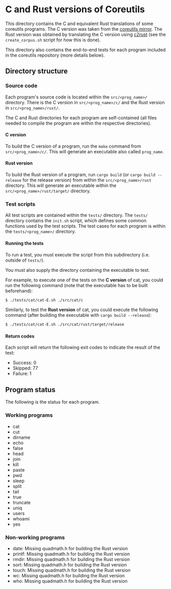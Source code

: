 # C and Rust versions of Coreutils

This directory contains the C and equivalent Rust translations of some coreutils
programs. The C version was taken from the
[coreutils mirror](https://github.com/coreutils/coreutils). The Rust version was
obtained by translating the C version using
[c2rust](https://www.google.com/search?client=firefox-b-1-d&q=c2rust) (see
the `create_corpus.sh` script for how this is done).

This directory also contains the end-to-end tests for each program included
in the coreutils repository (more details below).

## Directory structure

### Source code

Each program's source code is located within the `src/<prog_name>/` directory.
There is the C version in `src/<prog_name>/c/` and the Rust version in
`src/<prog_name>/rust/`.

The C and Rust directories for each program are self-contained (all files
needed to compile the program are within the respective directories).

#### C version

To build the C version of a program, run the `make` command from
`src/<prog_name>/c/`. This will generate an executable also called
`prog_name`.

#### Rust version

To build the Rust version of a program, run `cargo build` (or
`cargo build --release` for the release version) from within the
`src/<prog_name>/rust` directory. This will generate an executable within the
`src/<prog_name>/rust/target/` directory.

### Test scripts

All test scripts are contained within the `tests/` directory. The `tests/`
directory contains the `init.sh` script, which defines some common functions
used by the test scripts. The test cases for each program is within the
`tests/<prog_name>/` directory.

#### Running the tests

To run a test, you must execute the script from this subdirectory (i.e. outside
of `tests/`).

You must also supply the directory containing the executable to test.

For example, to execute one of the tests on the **C version** of cat, you could
run the following command (note that the executable has to be built beforehand):

```sh
$ ./tests/cat/cat-E.sh ./src/cat/c
```

Similarly, to test the **Rust version** of cat, you could execute the following
command (after building the executable with `cargo build --release`):

```sh
$ ./tests/cat/cat-E.sh ./src/cat/rust/target/release
```

#### Return codes

Each script will return the following exit codes to indicate the result of the
test:

* Success: 0
* Skipped: 77
* Failure: 1

## Program status

The following is the status for each program.

### Working programs
* cat
* cut
* dirname
* echo
* false
* head
* join
* kill
* paste
* pwd
* sleep
* split
* tail
* true
* truncate
* uniq
* users
* whoami
* yes

### Non-working programs
* date: Missing quadmath.h for building the Rust version
* printf: Missing quadmath.h for building the Rust version
* rmdir: Missing quadmath.h for building the Rust version
* sort: Missing quadmath.h for building the Rust version
* touch: Missing quadmath.h for building the Rust version
* wc: Missing quadmath.h for building the Rust version
* who: Missing quadmath.h for building the Rust version
